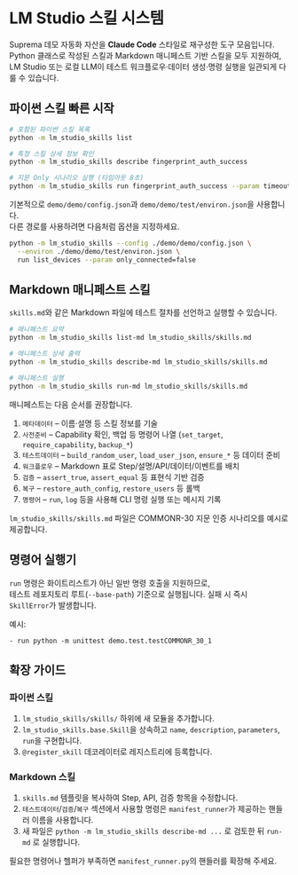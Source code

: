 LM Studio 스킬 시스템
=====================

Suprema 데모 자동화 자산을 **Claude Code** 스타일로 재구성한 도구 모음입니다.  
Python 클래스로 작성된 스킬과 Markdown 매니페스트 기반 스킬을 모두 지원하여,  
LM Studio 또는 로컬 LLM이 테스트 워크플로우·데이터 생성·명령 실행을 일관되게 다룰 수 있습니다.

## 파이썬 스킬 빠른 시작

```bash
# 포함된 파이썬 스킬 목록
python -m lm_studio_skills list

# 특정 스킬 상세 정보 확인
python -m lm_studio_skills describe fingerprint_auth_success

# 지문 Only 시나리오 실행 (타임아웃 8초)
python -m lm_studio_skills run fingerprint_auth_success --param timeout=8
```

기본적으로 `demo/demo/config.json`과 `demo/demo/test/environ.json`을 사용합니다.  
다른 경로를 사용하려면 다음처럼 옵션을 지정하세요.

```bash
python -m lm_studio_skills --config ./demo/demo/config.json \
  --environ ./demo/demo/test/environ.json \
  run list_devices --param only_connected=false
```

## Markdown 매니페스트 스킬

`skills.md`와 같은 Markdown 파일에 테스트 절차를 선언하고 실행할 수 있습니다.

```bash
# 매니페스트 요약
python -m lm_studio_skills list-md lm_studio_skills/skills.md

# 매니페스트 상세 출력
python -m lm_studio_skills describe-md lm_studio_skills/skills.md

# 매니페스트 실행
python -m lm_studio_skills run-md lm_studio_skills/skills.md
```

매니페스트는 다음 순서를 권장합니다.

1. `메타데이터` – 이름·설명 등 스킬 정보를 기술
2. `사전준비` – Capability 확인, 백업 등 명령어 나열 (`set_target`, `require_capability`, `backup_*`)
3. `테스트데이터` – `build_random_user`, `load_user_json`, `ensure_*` 등 데이터 준비
4. `워크플로우` – Markdown 표로 Step/설명/API/데이터/이벤트를 배치
5. `검증` – `assert_true`, `assert_equal` 등 표현식 기반 검증
6. `복구` – `restore_auth_config`, `restore_users` 등 롤백
7. `명령어` – `run`, `log` 등을 사용해 CLI 명령 실행 또는 메시지 기록

`lm_studio_skills/skills.md` 파일은 COMMONR-30 지문 인증 시나리오를 예시로 제공합니다.

## 명령어 실행기

`run` 명령은 화이트리스트가 아닌 일반 명령 호출을 지원하므로,  
테스트 레포지토리 루트(`--base-path`) 기준으로 실행됩니다. 실패 시 즉시 `SkillError`가 발생합니다.

예시:

```
- run python -m unittest demo.test.testCOMMONR_30_1
```

## 확장 가이드

### 파이썬 스킬

1. `lm_studio_skills/skills/` 하위에 새 모듈을 추가합니다.
2. `lm_studio_skills.base.Skill`을 상속하고 `name`, `description`, `parameters`, `run`을 구현합니다.
3. `@register_skill` 데코레이터로 레지스트리에 등록합니다.

### Markdown 스킬

1. `skills.md` 템플릿을 복사하여 Step, API, 검증 항목을 수정합니다.
2. `테스트데이터`/`검증`/`복구` 섹션에서 사용할 명령은 `manifest_runner`가 제공하는 핸들러 이름을 사용합니다.
3. 새 파일은 `python -m lm_studio_skills describe-md ...` 로 검토한 뒤 `run-md` 로 실행합니다.

필요한 명령어나 헬퍼가 부족하면 `manifest_runner.py`의 핸들러를 확장해 주세요.
